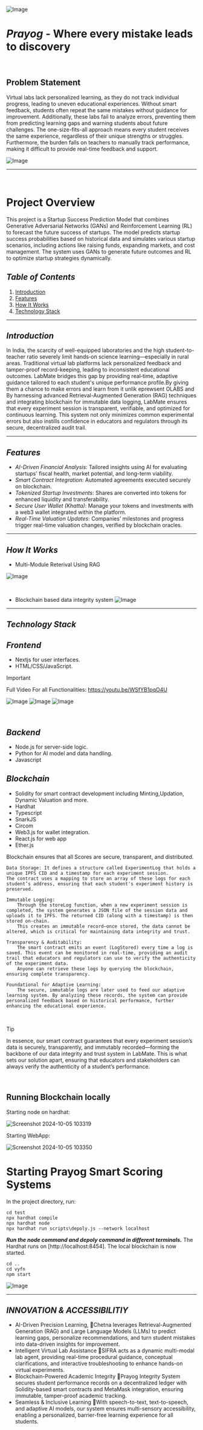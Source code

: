 ![Image](https://github.com/user-attachments/assets/8dadee92-7ef9-46d8-975c-3974f7f55e5f)
# *Prayog* - Where every mistake leads to discovery 

<br/>
    
## Problem Statement
Virtual labs lack personalized learning, as they do not track individual progress, leading to uneven educational experiences. Without smart feedback, students often repeat the same mistakes without guidance for improvement. Additionally, these labs fail to analyze errors, preventing them from predicting learning gaps and warning students about future challenges. The one-size-fits-all approach means every student receives the same experience, regardless of their unique strengths or struggles. Furthermore, the burden falls on teachers to manually track performance, making it difficult to provide real-time feedback and support.

![Image](https://github.com/user-attachments/assets/a9ba68bb-0293-4918-8797-ad4b28d793e6)

---
<br/>

# Project Overview

This project is a Startup Success Prediction Model that combines Generative Adversarial Networks (GANs) and Reinforcement Learning (RL) to forecast the future success of startups. The model predicts startup success probabilities based on historical data and simulates various startup scenarios, including actions like raising funds, expanding markets, and cost management. The system uses GANs to generate future outcomes and RL to optimize startup strategies dynamically.
<br>
## *Table of Contents*

1. [Introduction](#introduction)
2. [Features](#features)
3. [How It Works](#how-it-works)
4. [Technology Stack](#technology-stack)
---

## *Introduction*

In India, the scarcity of well-equipped laboratories and the high student-to-teacher ratio severely limit hands‑on science learning—especially in rural areas. Traditional virtual lab platforms lack personalized feedback and tamper-proof record-keeping, leading to inconsistent educational outcomes. LabMate bridges this gap by providing real‑time, adaptive guidance tailored to each student's unique performance profile.By giving them a chance to make errors and learn from it unlik eprewsent OLABS and By harnessing advanced Retrieval-Augmented Generation (RAG) techniques and integrating blockchain for immutable data logging, LabMate ensures that every experiment session is transparent, verifiable, and optimized for continuous learning. This system not only minimizes common experimental errors but also instills confidence in educators and regulators through its secure, decentralized audit trail.


---

## *Features*

- *AI-Driven Financial Analysis*: Tailored insights using AI for evaluating startups' fiscal health, market potential, and long-term viability.
- *Smart Contract Integration*: Automated agreements executed securely on blockchain.
- *Tokenized Startup Investments*: Shares are converted into tokens for enhanced liquidity and transferability.
- *Secure User Wallet (Khatta)*: Manage your tokens and investments with a web3 wallet integrated within the platform.
- *Real-Time Valuation Updates*: Companies’ milestones and progress trigger real-time valuation changes, verified by blockchain oracles.

---

## *How It Works*
- Multi-Module Reterival Using RAG

![Image](https://github.com/user-attachments/assets/1f0f7562-b980-4ee2-9910-7a92e6b2b865)

<br/>

- Blockchain based data integrity system
![Image](https://github.com/user-attachments/assets/74a9887f-a228-4cf2-ba17-c808807129ad)

---

## *Technology Stack*

## *Frontend*
- Nextjs for user interfaces.
- HTML/CSS/JavaScript.

> [!IMPORTANT]
> Full Video For all Functionalities: https://youtu.be/WSfYB1pqO4U

![Image](https://github.com/user-attachments/assets/3b30efd7-1c65-4e76-8e7b-821de7d98882)
![Image](https://github.com/user-attachments/assets/1bfceebf-9b2f-4bff-9316-ff39bdb6247a)
![Image](https://github.com/user-attachments/assets/461d9359-1826-41d9-a7c3-259f4722204c)

<br/>

## *Backend*
- Node.js for server-side logic.
- Python for AI model and data handling.
- Javascript


## *Blockchain*
- Solidity for smart contract development including Minting,Updation, Dynamic Valuation and more.
- Hardhat
- Typescript
- SnarkJS
- Circom
- Web3.js for wallet integration.
- React.js for web app
- Ether.js

Blockchain ensures that all Scores are secure, transparent, and distributed.

    Data Storage: It defines a structure called ExperimentLog that holds a unique IPFS CID and a timestamp for each experiment session.
    The contract uses a mapping to store an array of these logs for each student’s address, ensuring that each student's experiment history is preserved.

    Immutable Logging:
        Through the storeLog function, when a new experiment session is completed, the system generates a JSON file of the session data and uploads it to IPFS. The returned CID (along with a timestamp) is then stored on-chain.
        This creates an immutable record—once stored, the data cannot be altered, which is critical for maintaining data integrity and trust.

    Transparency & Auditability:
        The smart contract emits an event (LogStored) every time a log is saved. This event can be monitored in real-time, providing an audit trail that educators and regulators can use to verify the authenticity of the experiment data.
        Anyone can retrieve these logs by querying the blockchain, ensuring complete transparency.

    Foundational for Adaptive Learning:
        The secure, immutable logs are later used to feed our adaptive learning system. By analyzing these records, the system can provide personalized feedback based on historical performance, further enhancing the educational experience.

<br/>

> [!TIP]
> In essence, our smart contract guarantees that every experiment session’s data is securely, transparently, and immutably recorded—forming the backbone of our data integrity and trust system in LabMate. This is what sets our solution apart, ensuring that educators and stakeholders can always verify the authenticity of a student’s performance.

<br/>

## Running Blockchain locally
Starting node on hardhat:

![Screenshot 2024-10-05 103319](https://github.com/user-attachments/assets/d9c81da2-330e-41a2-a027-1c21fa28137f)

Starting WebApp:

![Screenshot 2024-10-05 103350](https://github.com/user-attachments/assets/60bbb56c-0d6a-40d3-a0e1-1fdc8b7fa219)

# Starting Prayog Smart Scoring Systems

In the project directory, run:

```
cd test
npx hardhat compile
npx hardhat node
npx hardhat run scripts\depoly.js --network localhost
```

***Run the node command and depoly command in different terminals.***
The Hardhat runs on [http://localhost:8454].
The local blockchain is now started.

```
cd ..
cd vyfn
npm start
```

![Image](https://github.com/user-attachments/assets/fd623209-e20f-479b-8b3a-87bad785923e)

---
## *INNOVATION & ACCESSIBILITIY*

- AI-Driven Precision Learning, Chetna leverages Retrieval-Augmented Generation (RAG) and Large Language Models (LLMs) to predict learning gaps, personalize recommendations, and turn student mistakes into data-driven insights for improvement.
- Intelligent Virtual Lab Assistance SIFRA acts as a dynamic multi-modal lab agent, providing real-time procedural guidance, conceptual clarifications, and interactive troubleshooting to enhance hands-on virtual experiments.
- Blockchain-Powered Academic Integrity Prayog Integrity System secures student performance records on a decentralized ledger with Solidity-based smart contracts and MetaMask integration, ensuring immutable, tamper-proof academic tracking.
- Seamless & Inclusive Learning With speech-to-text, text-to-speech, and adaptive AI models, our system ensures multi-sensory accessibility, enabling a personalized, barrier-free learning experience for all students.

